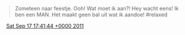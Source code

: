 > Zometeen naar feestje\. Ooh\! Wat moet ik aan?\! Hey wacht eens\! Ik ben een MAN\. Het maakt geen bal uit wat ik aandoe\! \#relaxed

<img src="../../media/tweet.ico" width="12" /> [Sat Sep 17 17:41:44 +0000 2011](https://twitter.com/DromerDenker/status/115118250207100928)